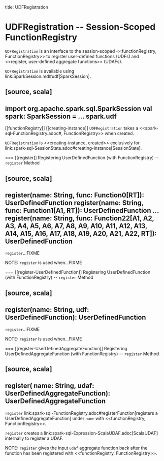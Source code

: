 title: UDFRegistration

# UDFRegistration -- Session-Scoped FunctionRegistry

`UDFRegistration` is an interface to the session-scoped <<functionRegistry, FunctionRegistry>> to register user-defined functions (UDFs) and <<register, user-defined aggregate functions>> (UDAFs).

`UDFRegistration` is available using link:SparkSession.md#udf[SparkSession].

[source, scala]
----
import org.apache.spark.sql.SparkSession
val spark: SparkSession = ...
spark.udf
----

[[functionRegistry]]
[[creating-instance]]
`UDFRegistration` takes a <<spark-sql-FunctionRegistry.adoc#, FunctionRegistry>> when created.

`UDFRegistration` is <<creating-instance, created>> exclusively for link:spark-sql-SessionState.adoc#creating-instance[SessionState].

=== [[register]] Registering UserDefinedFunction (with FunctionRegistry) -- `register` Method

[source, scala]
----
register(name: String, func: Function0[RT]): UserDefinedFunction
register(name: String, func: Function1[A1, RT]): UserDefinedFunction
...
register(name: String, func: Function22[A1, A2, A3, A4, A5, A6, A7, A8, A9, A10, A11, A12, A13, A14, A15, A16, A17, A18, A19, A20, A21, A22, RT]): UserDefinedFunction
----

`register`...FIXME

NOTE: `register` is used when...FIXME

=== [[register-UserDefinedFunction]] Registering UserDefinedFunction (with FunctionRegistry) -- `register` Method

[source, scala]
----
register(name: String, udf: UserDefinedFunction): UserDefinedFunction
----

`register`...FIXME

NOTE: `register` is used when...FIXME

=== [[register-UserDefinedAggregateFunction]] Registering UserDefinedAggregateFunction (with FunctionRegistry) -- `register` Method

[source, scala]
----
register(
  name: String,
  udaf: UserDefinedAggregateFunction): UserDefinedAggregateFunction
----

`register` link:spark-sql-FunctionRegistry.adoc#registerFunction[registers a UserDefinedAggregateFunction] under `name` with <<functionRegistry, FunctionRegistry>>.

`register` creates a link:spark-sql-Expression-ScalaUDAF.adoc[ScalaUDAF] internally to register a UDAF.

NOTE: `register` gives the input `udaf` aggregate function back after the function has been registered with <<functionRegistry, FunctionRegistry>>.
